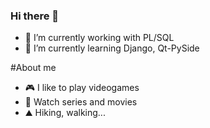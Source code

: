 ### Hi there 👋

- 🔭 I’m currently working with PL/SQL 
- 🌱 I’m currently learning Django, Qt-PySide

#About me
- 🎮 I like to play videogames
- 🍿 Watch series and movies
- ⛰ Hiking, walking...
